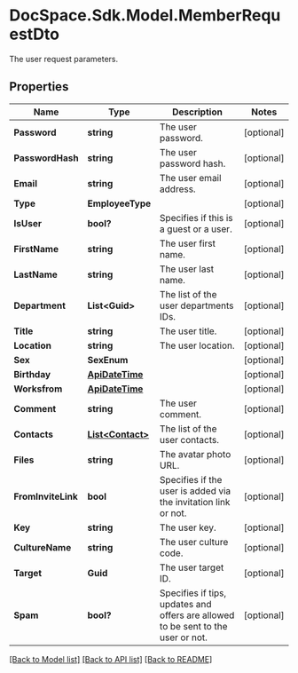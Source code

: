 # DocSpace.Sdk.Model.MemberRequestDto
The user request parameters.

## Properties

Name | Type | Description | Notes
------------ | ------------- | ------------- | -------------
**Password** | **string** | The user password. | [optional] 
**PasswordHash** | **string** | The user password hash. | [optional] 
**Email** | **string** | The user email address. | [optional] 
**Type** | **EmployeeType** |  | [optional] 
**IsUser** | **bool?** | Specifies if this is a guest or a user. | [optional] 
**FirstName** | **string** | The user first name. | [optional] 
**LastName** | **string** | The user last name. | [optional] 
**Department** | **List&lt;Guid&gt;** | The list of the user departments IDs. | [optional] 
**Title** | **string** | The user title. | [optional] 
**Location** | **string** | The user location. | [optional] 
**Sex** | **SexEnum** |  | [optional] 
**Birthday** | [**ApiDateTime**](ApiDateTime.md) |  | [optional] 
**Worksfrom** | [**ApiDateTime**](ApiDateTime.md) |  | [optional] 
**Comment** | **string** | The user comment. | [optional] 
**Contacts** | [**List&lt;Contact&gt;**](Contact.md) | The list of the user contacts. | [optional] 
**Files** | **string** | The avatar photo URL. | [optional] 
**FromInviteLink** | **bool** | Specifies if the user is added via the invitation link or not. | [optional] 
**Key** | **string** | The user key. | [optional] 
**CultureName** | **string** | The user culture code. | [optional] 
**Target** | **Guid** | The user target ID. | [optional] 
**Spam** | **bool?** | Specifies if tips, updates and offers are allowed to be sent to the user or not. | [optional] 

[[Back to Model list]](../README.md#documentation-for-models) [[Back to API list]](../README.md#documentation-for-api-endpoints) [[Back to README]](../README.md)

